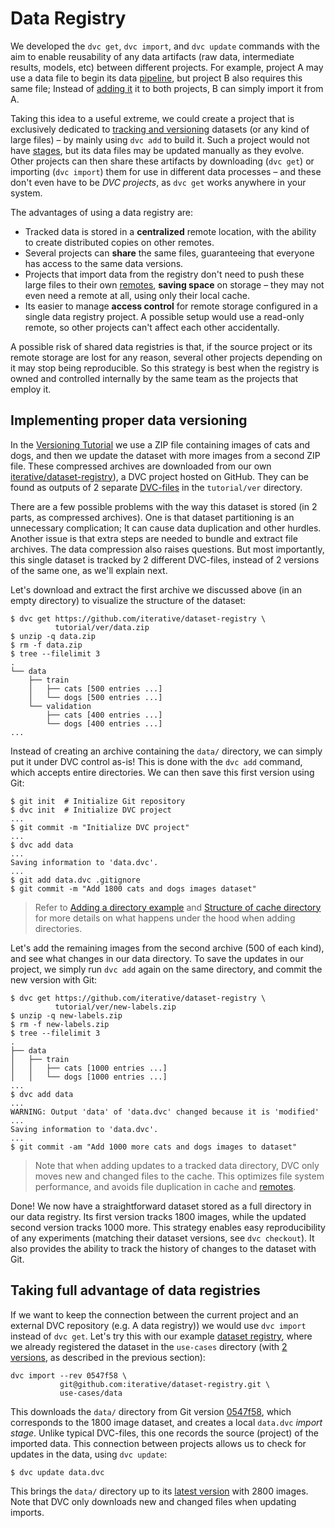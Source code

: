 # Data Registry

We developed the `dvc get`, `dvc import`, and `dvc update` commands with the aim
to enable reusability of any <abbr>data artifacts</abbr> (raw data, intermediate
results, models, etc) between different projects. For example, project A may use
a data file to begin its data [pipeline](/doc/command-reference/pipeline), but
project B also requires this same file; Instead of
[adding it](/doc/command-reference/add#example-single-file) it to both projects,
B can simply import it from A.

Taking this idea to a useful extreme, we could create a <abbr>project</abbr>
that is exclusively dedicated to
[tracking and versioning](/doc/use-cases/data-and-model-files-versioning)
datasets (or any kind of large files) – by mainly using `dvc add` to build it.
Such a project would not have [stages](/doc/command-reference/run), but its data
files may be updated manually as they evolve. Other projects can then share
these artifacts by downloading (`dvc get`) or importing (`dvc import`) them for
use in different data processes – and these don't even have to be _DVC
projects_, as `dvc get` works anywhere in your system.

The advantages of using a data registry are:

- Tracked data is stored in a **centralized** remote location, with the ability
  to create distributed copies on other remotes.
- Several projects can **share** the same files, guaranteeing that everyone has
  access to the same data versions.
- Projects that import data from the registry don't need to push these large
  files to their own [remotes](/doc/command-reference/remote), **saving space**
  on storage – they may not even need a remote at all, using only their local
  <abbr>cache</abbr>.
- Its easier to manage **access control** for remote storage configured in a
  single data registry project. A possible setup would use a read-only remote,
  so other projects can't affect each other accidentally.

A possible risk of shared data registries is that, if the source project or its
remote storage are lost for any reason, several other projects depending on it
may stop being reproducible. So this strategy is best when the registry is owned
and controlled internally by the same team as the projects that employ it.

## Implementing proper data versioning

In the [Versioning Tutorial](/doc/tutorials/versioning) we use a ZIP file
containing images of cats and dogs, and then we update the dataset with more
images from a second ZIP file. These compressed archives are downloaded from our
own
[iterative/dataset-registry](https://github.com/iterative/dataset-registry)), a
<abbr>DVC project</abbr> hosted on GitHub. They can be found as
<abbr>outputs</abbr> of 2 separate
[DVC-files](/doc/user-guide/dvc-files-and-directories) in the `tutorial/ver`
directory.

There are a few possible problems with the way this dataset is stored (in 2
parts, as compressed archives). One is that dataset partitioning is an
unnecessary complication; It can cause data duplication and other hurdles.
Another issue is that extra steps are needed to bundle and extract file
archives. The data compression also raises questions. But most importantly, this
single dataset is tracked by 2 different DVC-files, instead of 2 versions of the
same one, as we'll explain next.

Let's download and extract the first archive we discussed above (in an empty
directory) to visualize the structure of the dataset:

```dvc
$ dvc get https://github.com/iterative/dataset-registry \
          tutorial/ver/data.zip
$ unzip -q data.zip
$ rm -f data.zip
$ tree --filelimit 3
.
└── data
    ├── train
    │   ├── cats [500 entries ...]
    │   └── dogs [500 entries ...]
    └── validation
        ├── cats [400 entries ...]
        └── dogs [400 entries ...]
...
```

Instead of creating an archive containing the `data/` directory, we can simply
put it under DVC control as-is! This is done with the `dvc add` command, which
accepts entire directories. We can then save this first version using Git:

```dvc
$ git init  # Initialize Git repository
$ dvc init  # Initialize DVC project
...
$ git commit -m "Initialize DVC project"
...
$ dvc add data
...
Saving information to 'data.dvc'.
...
$ git add data.dvc .gitignore
$ git commit -m "Add 1800 cats and dogs images dataset"
```

> Refer to
> [Adding a directory example](/doc/command-reference/add#example-directory) and
> [Structure of cache directory](/doc/user-guide/dvc-files-and-directories#structure-of-cache-directory)
> for more details on what happens under the hood when adding directories.

Let's add the remaining images from the second archive (500 of each kind), and
see what changes in our data directory. To save the updates in our
<abbr>project</abbr>, we simply run `dvc add` again on the same directory, and
commit the new version with Git:

```dvc
$ dvc get https://github.com/iterative/dataset-registry \
          tutorial/ver/new-labels.zip
$ unzip -q new-labels.zip
$ rm -f new-labels.zip
$ tree --filelimit 3
.
├── data
│   ├── train
│   │   ├── cats [1000 entries ...]
│   │   └── dogs [1000 entries ...]
...
$ dvc add data
...
WARNING: Output 'data' of 'data.dvc' changed because it is 'modified'
...
Saving information to 'data.dvc'.
...
$ git commit -am "Add 1000 more cats and dogs images to dataset"
```

> Note that when adding updates to a tracked data directory, DVC only moves new
> and changed files to the cache. This optimizes file system performance, and
> avoids file duplication in cache and [remotes](/doc/command-reference/remote).

Done! We now have a straightforward dataset stored as a full directory in our
data registry. Its first version tracks 1800 images, while the updated second
version tracks 1000 more. This strategy enables easy reproducibility of any
experiments (matching their dataset versions, see `dvc checkout`). It also
provides the ability to track the history of changes to the dataset with Git.

## Taking full advantage of data registries

If we want to keep the connection between the current <abbr>project</abbr> and
an external DVC repository (e.g. A data registry)) we would use `dvc import`
instead of `dvc get`. Let's try this with our example
[dataset registry](https://github.com/iterative/dataset-registry), where we
already registered the dataset in the `use-cases` directory (with
[2 versions](https://github.com/iterative/dataset-registry/commits/master/use-cases),
as described in the previous section):

```dvc
dvc import --rev 0547f58 \
           git@github.com:iterative/dataset-registry.git \
           use-cases/data
```

This downloads the `data/` directory from Git version
[0547f58](https://github.com/iterative/dataset-registry/tree/0547f58), which
corresponds to the 1800 image dataset, and creates a local `data.dvc` _import
stage_. Unlike typical DVC-files, this one records the source (project) of the
imported data. This connection between projects allows us to check for updates
in the data, using `dvc update`:

```dvc
$ dvc update data.dvc
```

This brings the `data/` directory up to its
[latest version](https://github.com/iterative/dataset-registry/commit/99d1cdb)
with 2800 images. Note that DVC only downloads new and changed files when
updating imports.
